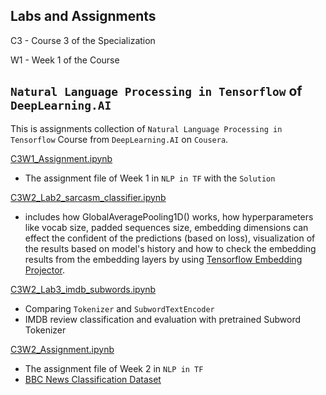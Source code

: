 ## Labs and Assignments
C3 - Course 3 of the Specialization

W1 - Week 1 of the Course

## `Natural Language Processing in Tensorflow` of `DeepLearning.AI`
This is assignments collection of `Natural Language Processing in Tensorflow` Course from `DeepLearning.AI` on `Cousera`.

[C3W1_Assignment.ipynb](C3W21_Assignment.ipynb)
- The assignment file of Week 1 in `NLP in TF` with the `Solution`

[C3W2_Lab2_sarcasm_classifier.ipynb](C3W2_Lab2_sarcasm_classifier.ipynb) 
- includes how GlobalAveragePooling1D() works, 
  how hyperparameters like vocab size, padded sequences size, embedding dimensions can effect the confident of the predictions (based on loss),
  visualization of the results based on model's history 
  and how to check the embedding results from the embedding layers by using [Tensorflow Embedding Projector](https://projector.tensorflow.org/).
  
[C3W2_Lab3_imdb_subwords.ipynb](C3W2_Lab3_imdb_subwords.ipynb)
- Comparing `Tokenizer` and `SubwordTextEncoder`
- IMDB review classification and evaluation with pretrained Subword Tokenizer

[C3W2_Assignment.ipynb](C3W2_Assignment.ipynb)
- The assignment file of Week 2 in `NLP in TF`
- [BBC News Classification Dataset](https://www.kaggle.com/c/learn-ai-bbc/overview)
